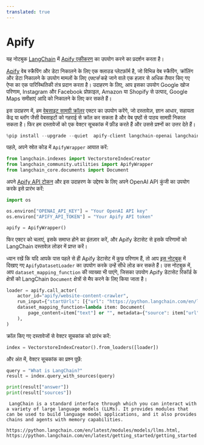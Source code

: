 ```yaml
---
translated: true
---
```


# Apify

यह नोटबुक [LangChain](https://apify.com) में [Apify एकीकरण](/docs/integrations/providers/apify) का उपयोग करने का प्रदर्शन करता है।

[Apify](https://apify.com/store) वेब स्क्रैपिंग और डेटा निकालने के लिए एक क्लाउड प्लेटफ़ॉर्म है, जो विभिन्न वेब स्क्रैपिंग, क्रॉलिंग और डेटा निकालने के उपयोग मामलों के लिए *एक्टर्स* कहे जाने वाले एक हज़ार से अधिक तैयार किए गए ऐप्स का एक पारिस्थितिकी तंत्र प्रदान करता है। उदाहरण के लिए, आप इसका उपयोग Google खोज परिणाम, Instagram और Facebook प्रोफ़ाइल, Amazon या Shopify से उत्पाद, Google Maps समीक्षाएं आदि को निकालने के लिए कर सकते हैं।

इस उदाहरण में, हम [वेबसाइट सामग्री क्रॉलर](https://apify.com/apify/website-content-crawler) एक्टर का उपयोग करेंगे, जो दस्तावेज़, ज्ञान आधार, सहायता केंद्र या ब्लॉग जैसी वेबसाइटों को गहराई से क्रॉल कर सकता है और वेब पृष्ठों से पाठ्य सामग्री निकाल सकता है। फिर हम दस्तावेजों को एक वेक्टर सूचकांक में फ़ीड करते हैं और उससे प्रश्नों का उत्तर देते हैं।

```python
%pip install --upgrade --quiet  apify-client langchain-openai langchain
```

पहले, अपने स्रोत कोड में `ApifyWrapper` आयात करें:

```python
from langchain.indexes import VectorstoreIndexCreator
from langchain_community.utilities import ApifyWrapper
from langchain_core.documents import Document
```

अपने [Apify API टोकन](https://console.apify.com/account/integrations) और इस उदाहरण के उद्देश्य के लिए अपने OpenAI API कुंजी का उपयोग करके इसे प्रारंभ करें:

```python
import os

os.environ["OPENAI_API_KEY"] = "Your OpenAI API key"
os.environ["APIFY_API_TOKEN"] = "Your Apify API token"

apify = ApifyWrapper()
```

फिर एक्टर को चलाएं, इसके समाप्त होने का इंतज़ार करें, और Apify डेटासेट से इसके परिणामों को LangChain दस्तावेज़ लोडर में प्राप्त करें।

ध्यान रखें कि यदि आपके पास पहले से ही Apify डेटासेट में कुछ परिणाम हैं, तो आप [इस नोटबुक](/docs/integrations/document_loaders/apify_dataset) में दिखाए गए `ApifyDatasetLoader` का उपयोग करके उन्हें सीधे लोड कर सकते हैं। उस नोटबुक में, आप `dataset_mapping_function` की व्याख्या भी पाएंगे, जिसका उपयोग Apify डेटासेट रिकॉर्ड के क्षेत्रों को LangChain `Document` क्षेत्रों से मैप करने के लिए किया जाता है।

```python
loader = apify.call_actor(
    actor_id="apify/website-content-crawler",
    run_input={"startUrls": [{"url": "https://python.langchain.com/en/latest/"}]},
    dataset_mapping_function=lambda item: Document(
        page_content=item["text"] or "", metadata={"source": item["url"]}
    ),
)
```

क्रॉल किए गए दस्तावेजों से वेक्टर सूचकांक को प्रारंभ करें:

```python
index = VectorstoreIndexCreator().from_loaders([loader])
```

और अंत में, वेक्टर सूचकांक का प्रश्न पूछें:

```python
query = "What is LangChain?"
result = index.query_with_sources(query)
```

```python
print(result["answer"])
print(result["sources"])
```

```output
 LangChain is a standard interface through which you can interact with a variety of large language models (LLMs). It provides modules that can be used to build language model applications, and it also provides chains and agents with memory capabilities.

https://python.langchain.com/en/latest/modules/models/llms.html, https://python.langchain.com/en/latest/getting_started/getting_started.html
```
